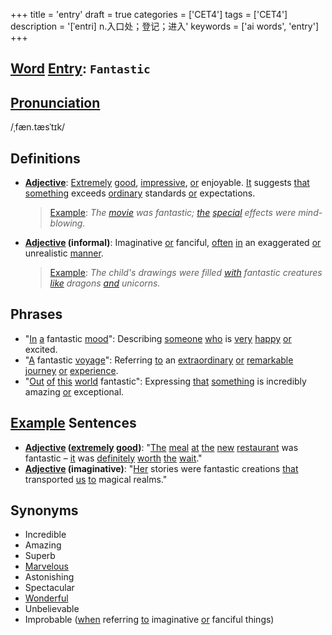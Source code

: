 +++
title = 'entry'
draft = true
categories = ['CET4']
tags = ['CET4']
description = '[ˈentri] n.入口处；登记；进入'
keywords = ['ai words', 'entry']
+++

## [Word](/en/post/word/) [Entry](/en/post/entry/): `Fantastic`

## [Pronunciation](/en/post/pronunciation/)
/ˌfæn.tæsˈtɪk/

## Definitions
- **[Adjective](/en/post/adjective/)**: [Extremely](/en/post/extremely/) [good](/en/post/good/), [impressive](/en/post/impressive/), [or](/en/post/or/) enjoyable. [It](/en/post/it/) suggests [that](/en/post/that/) [something](/en/post/something/) exceeds [ordinary](/en/post/ordinary/) standards [or](/en/post/or/) expectations. 

  > [Example](/en/post/example/): _The [movie](/en/post/movie/) was fantastic; [the](/en/post/the/) [special](/en/post/special/) effects were mind-blowing._
  
- **[Adjective](/en/post/adjective/) (informal)**: Imaginative [or](/en/post/or/) fanciful, [often](/en/post/often/) [in](/en/post/in/) an exaggerated [or](/en/post/or/) unrealistic [manner](/en/post/manner/). 

  > [Example](/en/post/example/): _The child's drawings were filled [with](/en/post/with/) fantastic creatures [like](/en/post/like/) dragons [and](/en/post/and/) unicorns._

## Phrases
- "[In](/en/post/in/) [a](/en/post/a/) fantastic [mood](/en/post/mood/)": Describing [someone](/en/post/someone/) [who](/en/post/who/) is [very](/en/post/very/) [happy](/en/post/happy/) [or](/en/post/or/) excited.
- "[A](/en/post/a/) fantastic [voyage](/en/post/voyage/)": Referring [to](/en/post/to/) an [extraordinary](/en/post/extraordinary/) [or](/en/post/or/) [remarkable](/en/post/remarkable/) [journey](/en/post/journey/) [or](/en/post/or/) [experience](/en/post/experience/).
- "[Out](/en/post/out/) [of](/en/post/of/) [this](/en/post/this/) [world](/en/post/world/) fantastic": Expressing [that](/en/post/that/) [something](/en/post/something/) is incredibly amazing [or](/en/post/or/) exceptional.

## [Example](/en/post/example/) Sentences
- **[Adjective](/en/post/adjective/) ([extremely](/en/post/extremely/) [good](/en/post/good/))**: "[The](/en/post/the/) [meal](/en/post/meal/) [at](/en/post/at/) [the](/en/post/the/) [new](/en/post/new/) [restaurant](/en/post/restaurant/) was fantastic – [it](/en/post/it/) was [definitely](/en/post/definitely/) [worth](/en/post/worth/) [the](/en/post/the/) [wait](/en/post/wait/)."
- **[Adjective](/en/post/adjective/) (imaginative)**: "[Her](/en/post/her/) stories were fantastic creations [that](/en/post/that/) transported [us](/en/post/us/) [to](/en/post/to/) magical realms."

## Synonyms
- Incredible
- Amazing
- Superb
- [Marvelous](/en/post/marvelous/)
- Astonishing
- Spectacular
- [Wonderful](/en/post/wonderful/)
- Unbelievable
- Improbable ([when](/en/post/when/) referring [to](/en/post/to/) imaginative [or](/en/post/or/) fanciful things)
